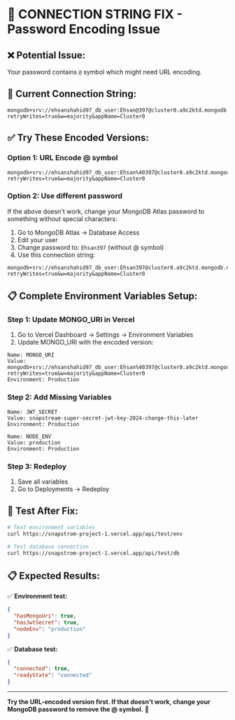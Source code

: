 # 🔧 CONNECTION STRING FIX - Password Encoding Issue

## **❌ Potential Issue:**
Your password contains `@` symbol which might need URL encoding.

## **🔧 Current Connection String:**
```
mongodb+srv://ehsanshahid97_db_user:Ehsan@397@cluster0.a9c2ktd.mongodb.net/snapstream?retryWrites=true&w=majority&appName=Cluster0
```

## **✅ Try These Encoded Versions:**

### **Option 1: URL Encode @ symbol**
```
mongodb+srv://ehsanshahid97_db_user:Ehsan%40397@cluster0.a9c2ktd.mongodb.net/snapstream?retryWrites=true&w=majority&appName=Cluster0
```

### **Option 2: Use different password**
If the above doesn't work, change your MongoDB Atlas password to something without special characters:
1. Go to MongoDB Atlas → Database Access
2. Edit your user
3. Change password to: `Ehsan397` (without @ symbol)
4. Use this connection string:
```
mongodb+srv://ehsanshahid97_db_user:Ehsan397@cluster0.a9c2ktd.mongodb.net/snapstream?retryWrites=true&w=majority&appName=Cluster0
```

## **📋 Complete Environment Variables Setup:**

### **Step 1: Update MONGO_URI in Vercel**
1. Go to Vercel Dashboard → Settings → Environment Variables
2. Update MONGO_URI with the encoded version:
```
Name: MONGO_URI
Value: mongodb+srv://ehsanshahid97_db_user:Ehsan%40397@cluster0.a9c2ktd.mongodb.net/snapstream?retryWrites=true&w=majority&appName=Cluster0
Environment: Production
```

### **Step 2: Add Missing Variables**
```
Name: JWT_SECRET
Value: snapstream-super-secret-jwt-key-2024-change-this-later
Environment: Production
```

```
Name: NODE_ENV
Value: production
Environment: Production
```

### **Step 3: Redeploy**
1. Save all variables
2. Go to Deployments → Redeploy

## **🧪 Test After Fix:**

```bash
# Test environment variables
curl https://snapstrom-project-1.vercel.app/api/test/env

# Test database connection
curl https://snapstrom-project-1.vercel.app/api/test/db
```

## **📋 Expected Results:**

✅ **Environment test:**
```json
{
  "hasMongoUri": true,
  "hasJwtSecret": true,
  "nodeEnv": "production"
}
```

✅ **Database test:**
```json
{
  "connected": true,
  "readyState": "connected"
}
```

---

**Try the URL-encoded version first. If that doesn't work, change your MongoDB password to remove the @ symbol.** 🚀
